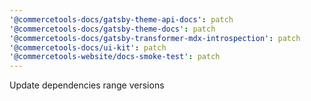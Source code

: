 ```yaml
---
'@commercetools-docs/gatsby-theme-api-docs': patch
'@commercetools-docs/gatsby-theme-docs': patch
'@commercetools-docs/gatsby-transformer-mdx-introspection': patch
'@commercetools-docs/ui-kit': patch
'@commercetools-website/docs-smoke-test': patch
---
```


Update dependencies range versions
